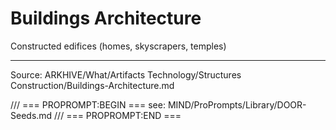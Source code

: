 # Buildings Architecture

Constructed edifices (homes, skyscrapers, temples)

---
Source: ARKHIVE/What/Artifacts Technology/Structures Construction/Buildings-Architecture.md

/// === PROPROMPT:BEGIN ===
see: MIND/ProPrompts/Library/DOOR-Seeds.md
/// === PROPROMPT:END ===

